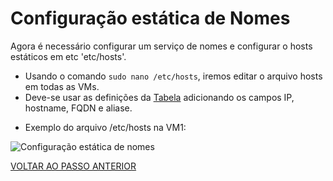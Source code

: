 # Configuração estática de Nomes

Agora é necessário configurar um serviço de nomes e configurar o hosts estáticos em etc 'etc/hosts'.

- Usando o comando ``sudo nano /etc/hosts``, iremos editar o arquivo hosts em todas as VMs.
- Deve-se usar as definições da [Tabela](https://github.com/laurargs/RedeApolo/blob/main/Tabela.md) adicionando os campos IP, hostname, FQDN e aliase.    


* Exemplo do arquivo /etc/hosts na VM1:

![Configuração estática de nomes](https://user-images.githubusercontent.com/103062837/187730708-8a921f6a-0616-4393-80ef-c7a371aa31a9.png)



[VOLTAR AO PASSO ANTERIOR](https://github.com/laurargs/RedeApolo/blob/main/RedeApolo-main/RedeApolo-main/3%20-%20Acesso%20Remoto%20SSH%20com%20(Host%20Only)%20no%20Virtual%20Box.md)
